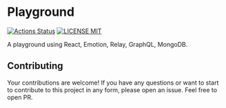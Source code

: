 # Playground

[![Actions Status](https://github.com/leonardomso/playground/workflows/CI/badge.svg)](https://github.com/leonardomso/playground/actions)
[![LICENSE MIT](https://img.shields.io/badge/license-MIT-brightgreen.svg)](https://github.com/leonardomso/playground)

A playground using React, Emotion, Relay, GraphQL, MongoDB.

## Contributing

Your contributions are welcome! If you have any questions or want to start to contribute to this project in any form, please open an issue. Feel free to open PR.
